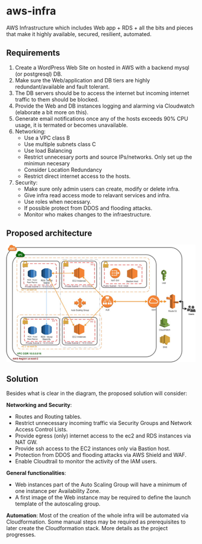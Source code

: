 # aws-infra
AWS Infrastructure which includes Web app + RDS + all the bits and pieces that make it highly available, secured, resilient, automated.

## Requirements

1. Create a WordPress Web Site on hosted in AWS with a backend mysql (or postgresql) DB.
2. Make sure the Web/application and DB tiers are highly redundant/available and fault tolerant.
3. The DB servers should be to access the internet but incoming internet traffic to them should be blocked.
4. Provide the Web and DB instances logging and alarming via Cloudwatch (elaborate a bit more on this).
5. Generate email notifications once any of the hosts exceeds 90% CPU usage, it is termated or becomes unavailable.
6. Networking:
	- Use a VPC class B
	- Use multiple subnets class C
	- Use load Balancing
	- Restrict unnecesary ports and source IPs/networks. Only set up the minimun necesary
	- Consider Location Redundancy
	- Restrict direct internet access to the hosts. 
7. Security:
	- Make sure only admin users can create, modify or delete infra.
	- Give infra read access mode to relavant services and infra.
	- Use roles when necessary.
	- If possible protect from DDOS and flooding attacks.
	- Monitor who makes changes to the infraestructure.


## Proposed architecture

![Diagram](https://github.com/carloshz4/aws-infra/blob/master/AWS-Infra.jpg)



## Solution

Besides what is clear in the diagram, the proposed solution will consider:

**Networking and Security**:
- Routes and Routing tables.
- Restrict unnecessary incoming traffic via Security Groups and Network Access Control Lists.
- Provide egress (only) internet access to the ec2 and RDS instances via NAT GW.
- Provide ssh access to the EC2 instances only via Bastion host.
- Protection from DDOS and flooding attacks via AWS Shield and WAF.
- Enable Cloudtrail to monitor the activity of the IAM users.

**General functionalities**:
- Web instances part of the Auto Scaling Group will have a minimum of one instance per Availability Zone.
- A first image of the Web instance may be required to define the launch template of the autoscaling group.

**Automation**:
Most of the creation of the whole infra will be automated via Cloudformation. Some manual steps may be required as prerequisites to later create the Cloudformation stack. More details as the project progresses.
